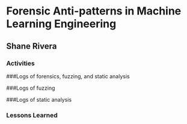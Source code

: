 # Forensic Anti-patterns in Machine Learning Engineering 

## Shane Rivera

### Activities

###Logs of forensics, fuzzing, and static analysis

###Logs of fuzzing

###Logs of static analysis



### Lessons Learned

